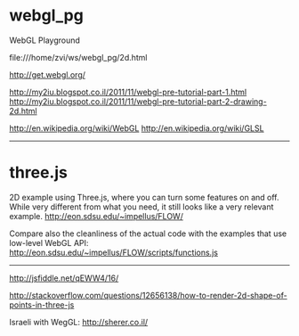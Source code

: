 webgl_pg
========

WebGL Playground

file:///home/zvi/ws/webgl_pg/2d.html

http://get.webgl.org/



http://my2iu.blogspot.co.il/2011/11/webgl-pre-tutorial-part-1.html
http://my2iu.blogspot.co.il/2011/11/webgl-pre-tutorial-part-2-drawing-2d.html

http://en.wikipedia.org/wiki/WebGL
http://en.wikipedia.org/wiki/GLSL

-----------------------------------------------------------------------------

three.js
========

2D example using Three.js, where you can turn some features on and off.
While very different from what you need, it still looks like a very relevant example.
http://eon.sdsu.edu/~impellus/FLOW/

Compare also the cleanliness of the actual code with the examples that use low-level WebGL API:
http://eon.sdsu.edu/~impellus/FLOW/scripts/functions.js

-----------------------------------------------------------------------------

http://jsfiddle.net/qEWW4/16/

http://stackoverflow.com/questions/12656138/how-to-render-2d-shape-of-points-in-three-js

Israeli with WegGL:
http://sherer.co.il/

